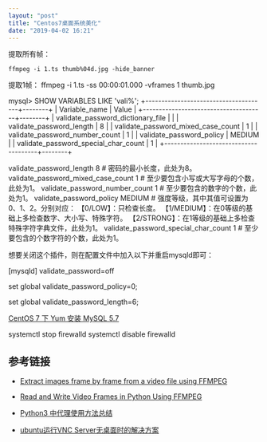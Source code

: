 ```yaml
---
layout: "post"
title: "Centos7桌面系统美化"
date: "2019-04-02 16:21"
---
```


提取所有帧：
```
ffmpeg -i 1.ts thumb%04d.jpg -hide_banner
```

提取1帧：
ffmpeg -i 1.ts -ss 00:00:01.000 -vframes 1 thumb.jpg



mysql> SHOW VARIABLES LIKE 'vali%';
+--------------------------------------+--------+
| Variable_name                        | Value  |
+--------------------------------------+--------+
| validate_password_dictionary_file    |        |
| validate_password_length             | 8      |
| validate_password_mixed_case_count   | 1      |
| validate_password_number_count       | 1      |
| validate_password_policy             | MEDIUM |
| validate_password_special_char_count | 1      |
+--------------------------------------+--------+


validate_password_length 8 # 密码的最小长度，此处为8。
validate_password_mixed_case_count 1 # 至少要包含小写或大写字母的个数，此处为1。
validate_password_number_count 1 # 至少要包含的数字的个数，此处为1。
validate_password_policy MEDIUM # 强度等级，其中其值可设置为0、1、2。分别对应：
【0/LOW】：只检查长度。
【1/MEDIUM】：在0等级的基础上多检查数字、大小写、特殊字符。
【2/STRONG】：在1等级的基础上多检查特殊字符字典文件，此处为1。
validate_password_special_char_count 1 # 至少要包含的个数字符的个数，此处为1。

想要关闭这个插件，则在配置文件中加入以下并重启mysqld即可：

[mysqld]
validate_password=off


set global validate_password_policy=0;

set global validate_password_length=6;

[CentOS 7 下 Yum 安装 MySQL 5.7](https://qizhanming.com/blog/2017/05/10/centos-7-yum-install-mysql-57)


systemctl stop firewalld
systemctl disable firewalld



## 参考链接

*  [Extract images frame by frame from a video file using FFMPEG](https://www.bugcodemaster.com/article/extract-images-frame-frame-video-file-using-ffmpeg)


* [Read and Write Video Frames in Python Using FFMPEG](http://zulko.github.io/blog/2013/09/27/read-and-write-video-frames-in-python-using-ffmpeg/)

* [Python3 中代理使用方法总结](https://zhuanlan.zhihu.com/p/30670193)



* [ubuntu运行VNC Server无桌面时的解决方案](http://azyet.github.io/2015/06/03/ubuntuXfce4VNC/)
